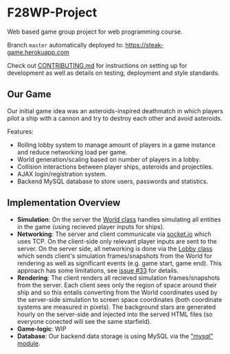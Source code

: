 # F28WP-Project
Web based game group project for web programming course.

Branch `master` automatically deployed to: https://steak-game.herokuapp.com

Check out [CONTRIBUTING.md](CONTRIBUTING.md) for instructions on setting up for development as well as details on testing, deployment and style standards.

## Our Game

Our initial game idea was an asteroids-inspired deathmatch in which players pilot a ship with a cannon and try to destroy each other and avoid asteroids.

Features:
- Rolling lobby system to manage amount of players in a game instance and reduce networking load per game.
- World generation/scaling based on number of players in a lobby.
- Collision interactions between player ships, asteroids and projectiles.
- AJAX login/registration system.
- Backend MySQL database to store users, passwords and statistics.

## Implementation Overview

- **Simulation**: On the server the [World class](server/classes/world.js) handles simulating all entities in the game (using recieved player inputs for ships).
- **Networking**: The server and client communicate via [socket.io](https://github.com/socketio/socket.io) which uses TCP. On the client-side only relevant player inputs are sent to the server. On the server side, all networking is done via the [Lobby class](server/classes/lobby.js) which sends client's simulation frames/snapshots from the World for rendering as well as significant events (e.g. game start, game end). This approach has some limitations, see [issue #33](https://github.com/kymckay/F28WP-Project/issues/33) for details.
- **Rendering**: The client renders all recieved simulation frames/snapshots from the server. Each client sees only the region of space around their ship and so this entails converting from the World coordinates used by the server-side simulation to screen space coordinates (both coordinate systems are measured in pixels). The background stars are generated hourly on the server-side and injected into the served HTML files (so everyone conected will see the same starfield).
- **Game-logic**: WIP
- **Database**: Our backend data storage is using MySQL via the ["mysql" module](https://www.npmjs.com/package/mysql).
